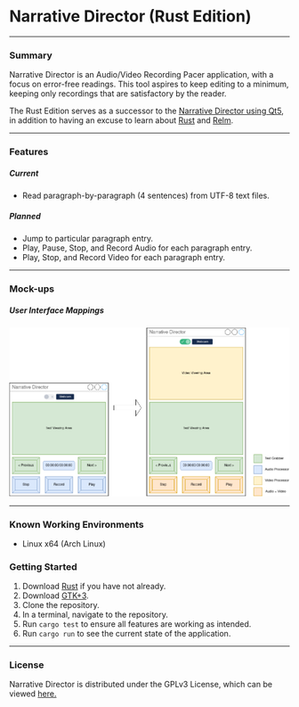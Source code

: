 # Narrative Director (Rust Edition)

---

### Summary
Narrative Director is an Audio/Video Recording Pacer application, with a focus on error-free readings.
This tool aspires to keep editing to a minimum, keeping only recordings that are satisfactory by the reader.

The Rust Edition serves as a successor to the [Narrative Director using Qt5](https://github.com/divark/narrative-director), in
addition to having an excuse to learn about [Rust](https://www.rust-lang.org/) and [Relm](https://github.com/antoyo/relm).

---

### Features
##### Current
- Read paragraph-by-paragraph (4 sentences) from UTF-8 text files.
##### Planned
- Jump to particular paragraph entry.
- Play, Pause, Stop, and Record Audio for each paragraph entry.
- Play, Stop, and Record Video for each paragraph entry.
---

### Mock-ups
##### User Interface Mappings
![Interface Mappings](resources/images/Mappings.png)

---
### Known Working Environments
- Linux x64 (Arch Linux)
### Getting Started
1. Download [Rust](https://www.rust-lang.org/learn/get-started) if you have not already.
2. Download [GTK+3](https://www.gtk.org/docs/installations/).
3. Clone the repository.
4. In a terminal, navigate to the repository.
5. Run `cargo test` to ensure all features are working as intended.
6. Run `cargo run` to see the current state of the application.
---
### License
Narrative Director is distributed under the GPLv3 License, which can be viewed [here.](COPYING)

